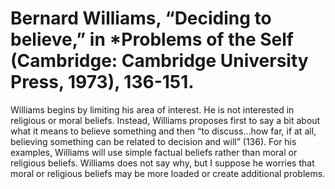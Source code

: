 # Bernard Williams, “Deciding to believe,” in *Problems of the Self (Cambridge: Cambridge University Press, 1973), 136-151.

Williams begins by limiting his area of interest. He is not interested in
religious or moral beliefs. Instead, Williams proposes first to say a bit about
what it means to believe something and then “to discuss…how far, if at all,
believing something can be related to decision and will” (136). For his
examples, Williams will use simple factual beliefs rather than moral or
religious beliefs. Williams does not say why, but I suppose he worries that
moral or religious beliefs may be more loaded or create additional problems.
